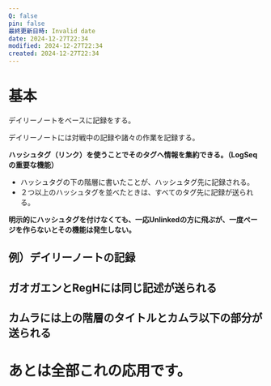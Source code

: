 ```yaml
---
Q: false
pin: false
最終更新日時: Invalid date
date: 2024-12-27T22:34
modified: 2024-12-27T22:34
created: 2024-12-27T22:34
---
```

  

# 基本

デイリーノートをベースに記録をする。

デイリーノートには対戦中の記録や諸々の作業を記録する。

**ハッシュタグ（リンク）を使うことでそのタグへ情報を集約できる。（LogSeqの重要な機能）**

- ハッシュタグの下の階層に書いたことが、ハッシュタグ先に記録される。
- ２つ以上のハッシュタグを並べたときは、すべてのタグ先に記録が送られる。

**明示的にハッシュタグを付けなくても、一応Unlinkedの方に飛ぶが、一度ページを作らないとその機能は発生しない。**

  

## 例）デイリーノートの記録

  

## ガオガエンとRegHには同じ記述が送られる

## カムラには上の階層のタイトルとカムラ以下の部分が送られる

# あとは全部これの応用です。